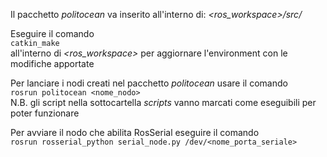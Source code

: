 Il pacchetto *politocean* va inserito all'interno di: *<ros_workspace>/src/* <br />

Eseguire il comando <br />
`catkin_make` <br />
all'interno di *<ros_workspace>* per aggiornare l'environment con le modifiche apportate <br />

Per lanciare i nodi creati nel pacchetto *politocean* usare il comando <br />
`rosrun politocean <nome_nodo>` <br />
N.B. gli script nella sottocartella *scripts* vanno marcati come eseguibili per poter funzionare <br />

Per avviare il nodo che abilita RosSerial eseguire il comando <br />
`rosrun rosserial_python serial_node.py /dev/<nome_porta_seriale>` <br />

